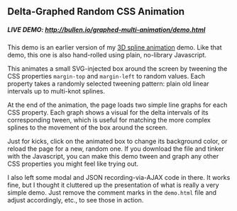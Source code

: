 ## Delta-Graphed Random CSS Animation

##### LIVE DEMO: http://bullen.io/graphed-multi-animation/demo.html

This demo is an earlier version of my [3D spline animation](https://github.com/mattbullen/3D-spline-animation) demo. Like that demo, this one is also hand-rolled using plain, no-library Javascript.

This animates a small SVG-injected box around the screen by tweening the CSS properties `margin-top` and `margin-left` to random values. Each property takes a randomly selected tweening pattern: plain old linear intervals up to multi-knot splines.

At the end of the animation, the page loads two simple line graphs for each CSS property. Each graph shows a visual for the delta intervals of its corresponding tween, which is useful for matching the more complex splines to the movement of the box around the screen.

Just for kicks, click on the animated box to change its background color, or reload the page for a new, random one. If you download the file and tinker with the Javascript, you can make this demo tween and graph any other CSS properties you might feel like trying out.

I also left some modal and JSON recording-via-AJAX code in there. It works fine, but I thought it cluttered up the presentation of what is really a very simple demo. Just remove the comment marks in the `demo.html` file and adjust accordingly, etc., to see those in action.

